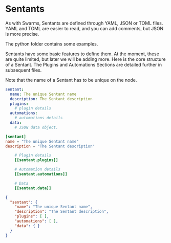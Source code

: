# Sentants

As with Swarms, Sentants are defined through YAML, JSON or TOML files.  YAML and TOML are easier to read, and you can add comments, but JSON is more precise.

The python folder contains some examples.

Sentants have some basic features to define them.  At the moment, these are quite limited, but later we will be adding more.  Here is the core structure of a Sentant.  The Plugins and Automations Sections are detailed further in subsequent files.

Note that the name of a Sentant has to be unique on the node.

```YAML
sentant:
  name: The unique Sentant name
  description: The Sentant description
  plugins:
    # plugin details
  automations:
    # automations details
  data:
    # JSON data object.
```

```TOML
[sentant]
name = "The unique Sentant name"
description = "The Sentant description"

    # Plugin details
    [[sentant.plugins]]

    # Automation details
    [[sentant.automations]]

    # Data
    [[sentant.data]]
```

```JSON
{
  "sentant": {
    "name": "The unique Sentant name",
    "description": "The Sentant description",
    "plugins": [ ],
    "automations": [ ],
    "data": { }
  }
}
```

